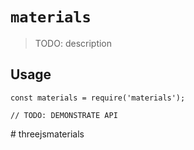 # `materials`

> TODO: description

## Usage

```
const materials = require('materials');

// TODO: DEMONSTRATE API
```
#   t h r e e j s m a t e r i a l s  
 